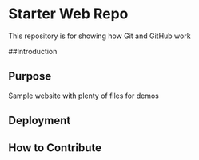 # Starter Web Repo

This repository is for showing how Git and GitHub work

##Introduction

## Purpose

Sample website with plenty of files for demos

## Deployment

## How to Contribute

